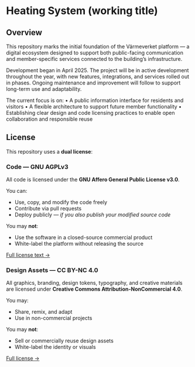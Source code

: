 # Heating System (working title)

## Overview

This repository marks the initial foundation of the Värmeverket platform — a digital ecosystem designed to support both public-facing communication and member-specific services connected to the building’s infrastructure.

Development began in April 2025. The project will be in active development throughout the year, with new features, integrations, and services rolled out in phases. Ongoing maintenance and improvement will follow to support long-term use and adaptability.

The current focus is on:
	•	A public information interface for residents and visitors
	•	A flexible architecture to support future member functionality
	•	Establishing clear design and code licensing practices to enable open collaboration and responsible reuse

## License

This repository uses a **dual license**:

### Code — GNU AGPLv3

All code is licensed under the **GNU Affero General Public License v3.0**.

You can:
- Use, copy, and modify the code freely
- Contribute via pull requests
- Deploy publicly — *if you also publish your modified source code*

You may **not**:
- Use the software in a closed-source commercial product
- White-label the platform without releasing the source

[Full license text →](./LICENSE)

### Design Assets — CC BY-NC 4.0

All graphics, branding, design tokens, typography, and creative materials are licensed under **Creative Commons Attribution-NonCommercial 4.0**.

You may:
- Share, remix, and adapt
- Use in non-commercial projects

You may **not**:
- Sell or commercially reuse design assets
- White-label the identity or visuals

[Full license →](https://creativecommons.org/licenses/by-nc/4.0/) 

